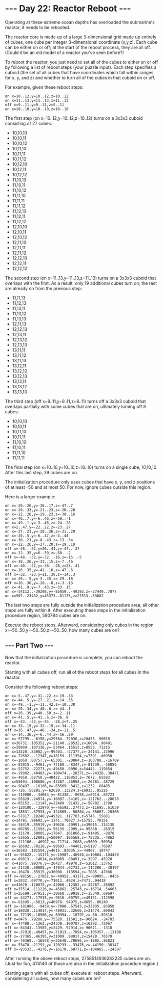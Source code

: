 # --- Day 22: Reactor Reboot ---
Operating at these extreme ocean depths has overloaded the submarine's reactor; it needs to be rebooted.

The reactor core is made up of a large 3-dimensional grid made up entirely of cubes, one cube per integer 3-dimensional coordinate (x,y,z). Each cube can be either on or off; at the start of the reboot process, they are all off. (Could it be an old model of a reactor you've seen before?)

To reboot the reactor, you just need to set all of the cubes to either on or off by following a list of reboot steps (your puzzle input). Each step specifies a cuboid (the set of all cubes that have coordinates which fall within ranges for x, y, and z) and whether to turn all of the cubes in that cuboid on or off.

For example, given these reboot steps:

```
on x=10..12,y=10..12,z=10..12
on x=11..13,y=11..13,z=11..13
off x=9..11,y=9..11,z=9..11
on x=10..10,y=10..10,z=10..10
```

The first step (on x=10..12,y=10..12,z=10..12) turns on a 3x3x3 cuboid consisting of 27 cubes:

- 10,10,10
- 10,10,11
- 10,10,12
- 10,11,10
- 10,11,11
- 10,11,12
- 10,12,10
- 10,12,11
- 10,12,12
- 11,10,10
- 11,10,11
- 11,10,12
- 11,11,10
- 11,11,11
- 11,11,12
- 11,12,10
- 11,12,11
- 11,12,12
- 12,10,10
- 12,10,11
- 12,10,12
- 12,11,10
- 12,11,11
- 12,11,12
- 12,12,10
- 12,12,11
- 12,12,12

The second step (on x=11..13,y=11..13,z=11..13) turns on a 3x3x3 cuboid that overlaps with the first. As a result, only 19 additional cubes turn on; the rest are already on from the previous step:

- 11,11,13
- 11,12,13
- 11,13,11
- 11,13,12
- 11,13,13
- 12,11,13
- 12,12,13
- 12,13,11
- 12,13,12
- 12,13,13
- 13,11,11
- 13,11,12
- 13,11,13
- 13,12,11
- 13,12,12
- 13,12,13
- 13,13,11
- 13,13,12
- 13,13,13

The third step (off x=9..11,y=9..11,z=9..11) turns off a 3x3x3 cuboid that overlaps partially with some cubes that are on, ultimately turning off 8 cubes:

- 10,10,10
- 10,10,11
- 10,11,10
- 10,11,11
- 11,10,10
- 11,10,11
- 11,11,10
- 11,11,11

The final step (on x=10..10,y=10..10,z=10..10) turns on a single cube, 10,10,10. After this last step, 39 cubes are on.

The initialization procedure only uses cubes that have x, y, and z positions of at least -50 and at most 50. For now, ignore cubes outside this region.

Here is a larger example:

```
on x=-20..26,y=-36..17,z=-47..7
on x=-20..33,y=-21..23,z=-26..28
on x=-22..28,y=-29..23,z=-38..16
on x=-46..7,y=-6..46,z=-50..-1
on x=-49..1,y=-3..46,z=-24..28
on x=2..47,y=-22..22,z=-23..27
on x=-27..23,y=-28..26,z=-21..29
on x=-39..5,y=-6..47,z=-3..44
on x=-30..21,y=-8..43,z=-13..34
on x=-22..26,y=-27..20,z=-29..19
off x=-48..-32,y=26..41,z=-47..-37
on x=-12..35,y=6..50,z=-50..-2
off x=-48..-32,y=-32..-16,z=-15..-5
on x=-18..26,y=-33..15,z=-7..46
off x=-40..-22,y=-38..-28,z=23..41
on x=-16..35,y=-41..10,z=-47..6
off x=-32..-23,y=11..30,z=-14..3
on x=-49..-5,y=-3..45,z=-29..18
off x=18..30,y=-20..-8,z=-3..13
on x=-41..9,y=-7..43,z=-33..15
on x=-54112..-39298,y=-85059..-49293,z=-27449..7877
on x=967..23432,y=45373..81175,z=27513..53682
```

The last two steps are fully outside the initialization procedure area; all other steps are fully within it. After executing these steps in the initialization procedure region, 590784 cubes are on.

Execute the reboot steps. Afterward, considering only cubes in the region x=-50..50,y=-50..50,z=-50..50, how many cubes are on?

## --- Part Two ---
Now that the initialization procedure is complete, you can reboot the reactor.

Starting with all cubes off, run all of the reboot steps for all cubes in the reactor.

Consider the following reboot steps:

```
on x=-5..47,y=-31..22,z=-19..33
on x=-44..5,y=-27..21,z=-14..35
on x=-49..-1,y=-11..42,z=-10..38
on x=-20..34,y=-40..6,z=-44..1
off x=26..39,y=40..50,z=-2..11
on x=-41..5,y=-41..6,z=-36..8
off x=-43..-33,y=-45..-28,z=7..25
on x=-33..15,y=-32..19,z=-34..11
off x=35..47,y=-46..-34,z=-11..5
on x=-14..36,y=-6..44,z=-16..29
on x=-57795..-6158,y=29564..72030,z=20435..90618
on x=36731..105352,y=-21140..28532,z=16094..90401
on x=30999..107136,y=-53464..15513,z=8553..71215
on x=13528..83982,y=-99403..-27377,z=-24141..23996
on x=-72682..-12347,y=18159..111354,z=7391..80950
on x=-1060..80757,y=-65301..-20884,z=-103788..-16709
on x=-83015..-9461,y=-72160..-8347,z=-81239..-26856
on x=-52752..22273,y=-49450..9096,z=54442..119054
on x=-29982..40483,y=-108474..-28371,z=-24328..38471
on x=-4958..62750,y=40422..118853,z=-7672..65583
on x=55694..108686,y=-43367..46958,z=-26781..48729
on x=-98497..-18186,y=-63569..3412,z=1232..88485
on x=-726..56291,y=-62629..13224,z=18033..85226
on x=-110886..-34664,y=-81338..-8658,z=8914..63723
on x=-55829..24974,y=-16897..54165,z=-121762..-28058
on x=-65152..-11147,y=22489..91432,z=-58782..1780
on x=-120100..-32970,y=-46592..27473,z=-11695..61039
on x=-18631..37533,y=-124565..-50804,z=-35667..28308
on x=-57817..18248,y=49321..117703,z=5745..55881
on x=14781..98692,y=-1341..70827,z=15753..70151
on x=-34419..55919,y=-19626..40991,z=39015..114138
on x=-60785..11593,y=-56135..2999,z=-95368..-26915
on x=-32178..58085,y=17647..101866,z=-91405..-8878
on x=-53655..12091,y=50097..105568,z=-75335..-4862
on x=-111166..-40997,y=-71714..2688,z=5609..50954
on x=-16602..70118,y=-98693..-44401,z=5197..76897
on x=16383..101554,y=4615..83635,z=-44907..18747
off x=-95822..-15171,y=-19987..48940,z=10804..104439
on x=-89813..-14614,y=16069..88491,z=-3297..45228
on x=41075..99376,y=-20427..49978,z=-52012..13762
on x=-21330..50085,y=-17944..62733,z=-112280..-30197
on x=-16478..35915,y=36008..118594,z=-7885..47086
off x=-98156..-27851,y=-49952..43171,z=-99005..-8456
off x=2032..69770,y=-71013..4824,z=7471..94418
on x=43670..120875,y=-42068..12382,z=-24787..38892
off x=37514..111226,y=-45862..25743,z=-16714..54663
off x=25699..97951,y=-30668..59918,z=-15349..69697
off x=-44271..17935,y=-9516..60759,z=49131..112598
on x=-61695..-5813,y=40978..94975,z=8655..80240
off x=-101086..-9439,y=-7088..67543,z=33935..83858
off x=18020..114017,y=-48931..32606,z=21474..89843
off x=-77139..10506,y=-89994..-18797,z=-80..59318
off x=8476..79288,y=-75520..11602,z=-96624..-24783
on x=-47488..-1262,y=24338..100707,z=16292..72967
off x=-84341..13987,y=2429..92914,z=-90671..-1318
off x=-37810..49457,y=-71013..-7894,z=-105357..-13188
off x=-27365..46395,y=31009..98017,z=15428..76570
off x=-70369..-16548,y=22648..78696,z=-1892..86821
on x=-53470..21291,y=-120233..-33476,z=-44150..38147
off x=-93533..-4276,y=-16170..68771,z=-104985..-24507
```

After running the above reboot steps, 2758514936282235 cubes are on. (Just for fun, 474140 of those are also in the initialization procedure region.)

Starting again with all cubes off, execute all reboot steps. Afterward, considering all cubes, how many cubes are on?